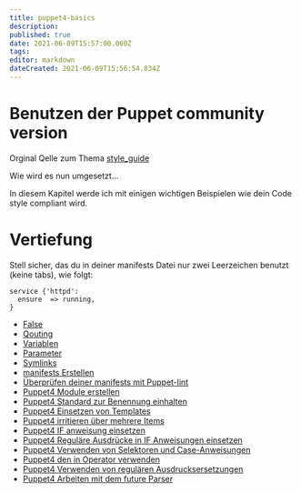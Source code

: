 ```yaml
---
title: puppet4-basics
description: 
published: true
date: 2021-06-09T15:57:00.060Z
tags: 
editor: markdown
dateCreated: 2021-06-09T15:56:54.834Z
---
```


# Benutzen der Puppet community version

Orginal Qelle zum Thema [style_guide](htt../puppet//docs.puppetlabs.c../puppet/guid../puppet/style_guide.html)

Wie wird es nun umgesetzt...

In diesem Kapitel werde ich mit einigen wichtigen Beispielen wie dein Code style compliant wird.


# Vertiefung

Stell sicher, das du in deiner manifests Datei nur zwei Leerzeichen benutzt  (keine tabs), wie folgt:

```
service {'httpd':
  ensure  => running,
}
```

* [False](../puppet/puppet4-basics-false)
* [Qouting](../puppet/puppet4-basics-qouting)
* [Variablen](../puppet/puppet4-basics-variablen)
* [Parameter](../puppet/puppet4-basics-parameter)
* [Symlinks](../puppet/puppet4-basics-symlinks)
* [manifests Erstellen](../puppet/puppet4-basics-manitests)
* [Überprüfen deiner manifests mit Puppet-lint](../puppet/puppet4-basics-lint)
* [Puppet4 Module erstellen](puppet4-basics-modules)
* [Puppet4 Standard zur Benennung einhalten](../puppet/puppet4-standart-bezeichnung)
* [Puppet4 Einsetzen von Templates](../puppet/puppet4-templates)
* [Puppet4 irritieren über mehrere Items](../puppet/puppet4-basics-irritieren-multi-items)
* [Puppet4 IF anweisung einsetzen](../puppet/puppet4-if)
* [Puppet4 Reguläre Ausdrücke in IF Anweisungen einsetzen](../puppet/puppet4-if-regex)
* [Puppet4 Verwenden von Selektoren und Case-Anweisungen](../puppet/puppet-selektoren-case)
* [Puppet4 den in Operator verwenden](../puppet/puppet4-basics-in-operator)
* [Puppet4 Verwenden von regulären Ausdrucksersetzungen](../puppet/puppet4-basics-regex-substitutions)
* [Puppet4 Arbeiten mit dem future Parser](../puppet/puppet4-basics-future-parser)
